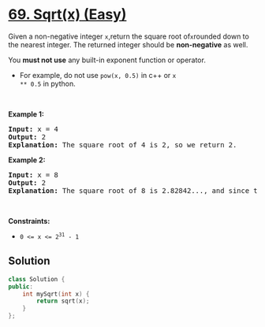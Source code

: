 # [69. Sqrt(x) (Easy)](https://leetcode.com/problems/sqrtx/)

<p>Given a non-negative integer <code>x</code>,return the square root of<code>x</code>rounded down to the nearest integer. The returned integer should be <strong>non-negative</strong> as well.</p>

<p>You <strong>must not use</strong> any built-in exponent function or operator.</p>

* For example, do not use <code>pow(x, 0.5)</code> in c++ or <code>x ** 0.5</code> in python.

<p>&nbsp;</p>
<p><strong>Example 1:</strong></p>

<pre><strong>Input:</strong> x = 4
<strong>Output:</strong> 2
<strong>Explanation:</strong> The square root of 4 is 2, so we return 2.</pre>
</pre>

<p><strong>Example 2:</strong></p>

<pre><strong>Input:</strong> x = 8
<strong>Output:</strong> 2
<strong>Explanation:</strong> The square root of 8 is 2.82842..., and since the decimal part is truncated, 2 is returned.</pre>

<p>&nbsp;</p>
<p><strong>Constraints:</strong></p>

<ul>
	<li><code>0 &lt;= x &lt;= 2<sup>31</sup> - 1</code></li>
</ul>


## Solution 

```c++
class Solution {
public:
    int mySqrt(int x) {
        return sqrt(x);
    }
};
```
